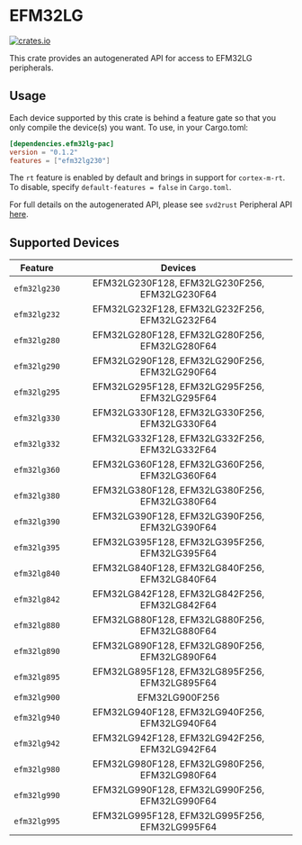 # EFM32LG
    
[![crates.io](https://img.shields.io/crates/v/efm32lg-pac?label=efm32lg)](https://crates.io/crates/efm32lg-pac)

This crate provides an autogenerated API for access to EFM32LG peripherals.

## Usage

Each device supported by this crate is behind a feature gate so that you only
compile the device(s) you want. To use, in your Cargo.toml:

```toml
[dependencies.efm32lg-pac]
version = "0.1.2"
features = ["efm32lg230"]
```

The `rt` feature is enabled by default and brings in support for `cortex-m-rt`.
To disable, specify `default-features = false` in `Cargo.toml`.

For full details on the autogenerated API, please see `svd2rust` Peripheral API [here].

[here]: https://docs.rs/svd2rust/0.28.0/svd2rust/#peripheral-api

## Supported Devices
| Feature | Devices |
|:-----:|:-------:|
|`efm32lg230`|EFM32LG230F128, EFM32LG230F256, EFM32LG230F64|
|`efm32lg232`|EFM32LG232F128, EFM32LG232F256, EFM32LG232F64|
|`efm32lg280`|EFM32LG280F128, EFM32LG280F256, EFM32LG280F64|
|`efm32lg290`|EFM32LG290F128, EFM32LG290F256, EFM32LG290F64|
|`efm32lg295`|EFM32LG295F128, EFM32LG295F256, EFM32LG295F64|
|`efm32lg330`|EFM32LG330F128, EFM32LG330F256, EFM32LG330F64|
|`efm32lg332`|EFM32LG332F128, EFM32LG332F256, EFM32LG332F64|
|`efm32lg360`|EFM32LG360F128, EFM32LG360F256, EFM32LG360F64|
|`efm32lg380`|EFM32LG380F128, EFM32LG380F256, EFM32LG380F64|
|`efm32lg390`|EFM32LG390F128, EFM32LG390F256, EFM32LG390F64|
|`efm32lg395`|EFM32LG395F128, EFM32LG395F256, EFM32LG395F64|
|`efm32lg840`|EFM32LG840F128, EFM32LG840F256, EFM32LG840F64|
|`efm32lg842`|EFM32LG842F128, EFM32LG842F256, EFM32LG842F64|
|`efm32lg880`|EFM32LG880F128, EFM32LG880F256, EFM32LG880F64|
|`efm32lg890`|EFM32LG890F128, EFM32LG890F256, EFM32LG890F64|
|`efm32lg895`|EFM32LG895F128, EFM32LG895F256, EFM32LG895F64|
|`efm32lg900`|EFM32LG900F256|
|`efm32lg940`|EFM32LG940F128, EFM32LG940F256, EFM32LG940F64|
|`efm32lg942`|EFM32LG942F128, EFM32LG942F256, EFM32LG942F64|
|`efm32lg980`|EFM32LG980F128, EFM32LG980F256, EFM32LG980F64|
|`efm32lg990`|EFM32LG990F128, EFM32LG990F256, EFM32LG990F64|
|`efm32lg995`|EFM32LG995F128, EFM32LG995F256, EFM32LG995F64|
